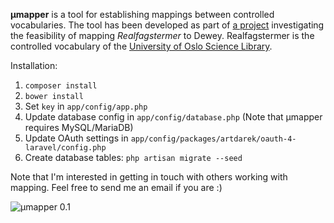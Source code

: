 **μmapper** is a tool for establishing mappings between controlled vocabularies.
The tool has been developed as part of <a href="http://www.ub.uio.no/om/prosjekter/deweymapping/index.html">a project</a>
investigating the feasibility of mapping *Realfagstermer* to Dewey. Realfagstermer is the controlled vocabulary
of the <a href="http://www.ub.uio.no/english/about/organisation/ureal/">University of Oslo Science Library</a>.

Installation:

1. `composer install`
2. `bower install`
3. Set `key` in `app/config/app.php`
4. Update database config in `app/config/database.php` (Note that μmapper requires MySQL/MariaDB)
5. Update OAuth settings in `app/config/packages/artdarek/oauth-4-laravel/config.php`
6. Create database tables: `php artisan migrate --seed`

Note that I'm interested in getting in touch with others working with mapping. Feel free to send me an email if you are :)

![μmapper 0.1](https://hostr.co/file/GzS0904J8Lik/moccamapper-0.1.png)


